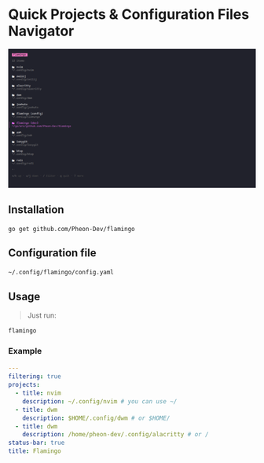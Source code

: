 # Quick Projects & Configuration Files Navigator

![Flamingo](/flamingo.png)

## Installation
```
go get github.com/Pheon-Dev/flamingo
```
## Configuration file

```bash
~/.config/flamingo/config.yaml
```

## Usage
> Just run:
```bash
flamingo
```
### Example

```yaml
---
filtering: true
projects:
  - title: nvim
    description: ~/.config/nvim # you can use ~/
  - title: dwm
    description: $HOME/.config/dwm # or $HOME/
  - title: dwm
    description: /home/pheon-dev/.config/alacritty # or /
status-bar: true
title: Flamingo
```
